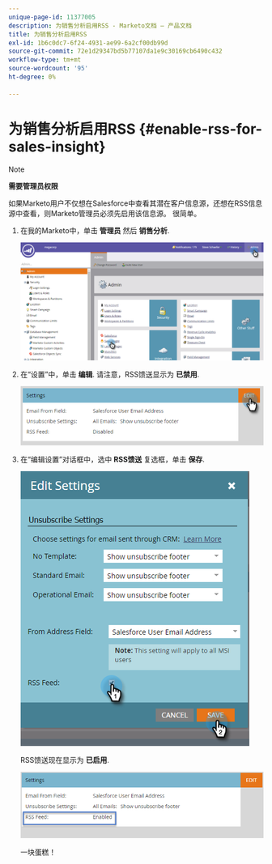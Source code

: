 ```yaml
---
unique-page-id: 11377005
description: 为销售分析启用RSS - Marketo文档 — 产品文档
title: 为销售分析启用RSS
exl-id: 1b6c0dc7-6f24-4931-ae99-6a2cf00db99d
source-git-commit: 72e1d29347bd5b77107da1e9c30169cb6490c432
workflow-type: tm+mt
source-wordcount: '95'
ht-degree: 0%

---
```


# 为销售分析启用RSS {#enable-rss-for-sales-insight}

>[!NOTE]
>
>**需要管理员权限**

如果Marketo用户不仅想在Salesforce中查看其潜在客户信息源，还想在RSS信息源中查看，则Marketo管理员必须先启用该信息源。 很简单。

1. 在我的Marketo中，单击 **管理员** 然后 **销售分析**.

   ![](assets/set-up-rss-1-hands.png)

1. 在“设置”中，单击 **编辑**. 请注意，RSS馈送显示为 **已禁用**.

   ![](assets/rss-settings-tab.png)

1. 在“编辑设置”对话框中，选中 **RSS馈送** 复选框，单击 **保存**.

   ![](assets/rss-edit-settings-2-hands.png)

   RSS馈送现在显示为 **已启用**.

   ![](assets/rss-final-box.png)

   一块蛋糕！
